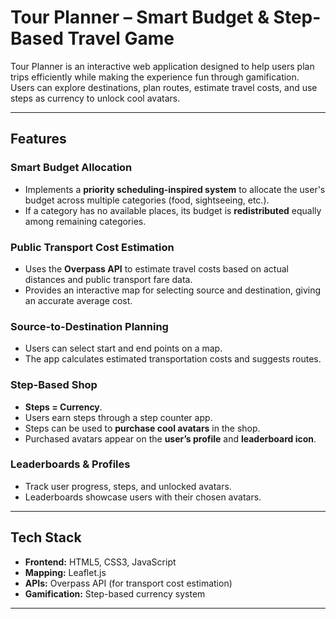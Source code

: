 # Tour Planner – Smart Budget & Step-Based Travel Game  

Tour Planner is an interactive web application designed to help users plan trips efficiently while making the experience fun through gamification. Users can explore destinations, plan routes, estimate travel costs, and use steps as currency to unlock cool avatars.

---

## Features

### Smart Budget Allocation  
- Implements a **priority scheduling-inspired system** to allocate the user's budget across multiple categories (food, sightseeing, etc.).  
- If a category has no available places, its budget is **redistributed** equally among remaining categories.  

### Public Transport Cost Estimation  
- Uses the **Overpass API** to estimate travel costs based on actual distances and public transport fare data.  
- Provides an interactive map for selecting source and destination, giving an accurate average cost.  

### Source-to-Destination Planning  
- Users can select start and end points on a map.  
- The app calculates estimated transportation costs and suggests routes.  

### Step-Based Shop  
- **Steps = Currency**.  
- Users earn steps through a step counter app.  
- Steps can be used to **purchase cool avatars** in the shop.  
- Purchased avatars appear on the **user’s profile** and **leaderboard icon**.  

### Leaderboards & Profiles  
- Track user progress, steps, and unlocked avatars.  
- Leaderboards showcase users with their chosen avatars.  

---

## Tech Stack

- **Frontend:** HTML5, CSS3, JavaScript  
- **Mapping:** Leaflet.js  
- **APIs:** Overpass API (for transport cost estimation)  
- **Gamification:** Step-based currency system  

---

